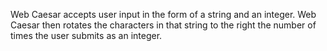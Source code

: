 Web Caesar accepts user input in the form of a string and an integer. Web Caesar then rotates the characters in that string to the right the number of times the user submits as an integer.
